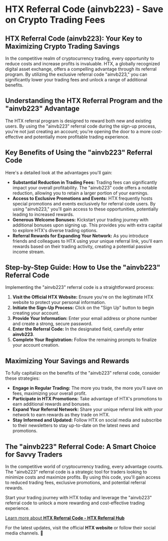 <h1>HTX Referral Code (ainvb223) - Save on Crypto Trading Fees</h1>

<h2>
  HTX Referral Code (ainvb223): Your Key to Maximizing Crypto Trading Savings
</h2>

<p>
  In the competitive realm of cryptocurrency trading, every opportunity to
  reduce costs and increase profits is invaluable. HTX, a globally recognized
  digital asset exchange, offers a compelling advantage through its referral
  program. By utilizing the exclusive referral code "ainvb223," you can
  significantly lower your trading fees and unlock a range of additional
  benefits.
</p>

<h2>Understanding the HTX Referral Program and the "ainvb223" Advantage</h2>
<p>
  The HTX referral program is designed to reward both new and existing users. By
  using the "ainvb223" referral code during the sign-up process, you're not just
  creating an account; you're opening the door to a more cost-effective and
  potentially more profitable trading experience.
</p>

<h2>Key Benefits of Using the "ainvb223" Referral Code</h2>
<p>Here's a detailed look at the advantages you'll gain:</p>
<ul>
  <li>
    <strong>Substantial Reduction in Trading Fees:</strong> Trading fees can
    significantly impact your overall profitability. The "ainvb223" code offers
    a notable reduction, allowing you to retain a larger portion of your
    earnings.
  </li>
  <li>
    <strong>Access to Exclusive Promotions and Events:</strong> HTX frequently
    hosts special promotions and events exclusively for referral code users. By
    using "ainvb223," you'll gain access to these opportunities, potentially
    leading to increased rewards.
  </li>
  <li>
    <strong>Generous Welcome Bonuses:</strong> Kickstart your trading journey
    with additional bonuses upon signing up. This provides you with extra
    capital to explore HTX's diverse trading options.
  </li>
  <li>
    <strong>Referral Rewards for Expanding Your Network:</strong> As you
    introduce friends and colleagues to HTX using your unique referral link,
    you'll earn rewards based on their trading activity, creating a potential
    passive income stream.
  </li>
</ul>

<h2>Step-by-Step Guide: How to Use the "ainvb223" Referral Code</h2>
<p>Implementing the "ainvb223" referral code is a straightforward process:</p>
<ol>
  <li>
    <strong>Visit the Official HTX Website:</strong> Ensure you're on the
    legitimate HTX website to protect your personal information.
  </li>
  <li>
    <strong>Initiate the Sign-Up Process:</strong> Click on the "Sign Up" button
    to begin creating your account.
  </li>
  <li>
    <strong>Provide Your Information:</strong> Enter your email address or phone
    number and create a strong, secure password.
  </li>
  <li>
    <strong>Enter the Referral Code:</strong> In the designated field, carefully
    enter <strong>ainvb223</strong>.
  </li>
  <li>
    <strong>Complete Your Registration:</strong> Follow the remaining prompts to
    finalize your account creation.
  </li>
</ol>

<h2>Maximizing Your Savings and Rewards</h2>
<p>
  To fully capitalize on the benefits of the "ainvb223" referral code, consider
  these strategies:
</p>
<ul>
  <li>
    <strong>Engage in Regular Trading:</strong> The more you trade, the more
    you'll save on fees, maximizing your overall profit.
  </li>
  <li>
    <strong>Participate in HTX Promotions:</strong> Take advantage of HTX's
    promotions to earn additional rewards and bonuses.
  </li>
  <li>
    <strong>Expand Your Referral Network:</strong> Share your unique referral
    link with your network to earn rewards as they trade on HTX.
  </li>
  <li>
    <strong>Stay Informed and Updated:</strong> Follow HTX on social media and
    subscribe to their newsletters to stay up-to-date on the latest news and
    promotions.
  </li>
</ul>

<h2>The "ainvb223" Referral Code: A Smart Choice for Savvy Traders</h2>
<p>
  In the competitive world of cryptocurrency trading, every advantage counts.
  The "ainvb223" referral code is a strategic tool for traders looking to
  minimize costs and maximize profits. By using this code, you'll gain access to
  reduced trading fees, exclusive promotions, and potential referral rewards.
</p>

<p>
  Start your trading journey with HTX today and leverage the "ainvb223" referral
  code to unlock a more rewarding and cost-effective trading experience.
</p>

<a href="https://github.com/CryptoReferralHub/HTX-Referral-Hub" class="signup-link" target="_blank">
        Learn more about <strong>HTX Referral Code - HTX Referral Hub</strong>
  <i class="fas fa-user-plus"></i>
</a>

<p>
  For the latest updates, visit the official <strong>HTX website</strong> or
  follow their social media channels. 🚀
</p>
